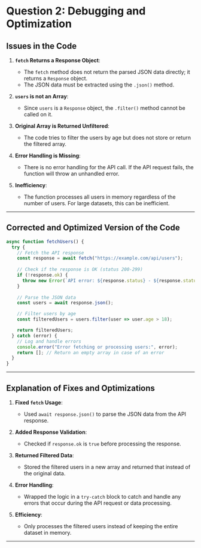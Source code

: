 # Question 2: Debugging and Optimization

## **Issues in the Code**

1. **`fetch` Returns a Response Object**: 
   - The `fetch` method does not return the parsed JSON data directly; it returns a `Response` object.
   - The JSON data must be extracted using the `.json()` method.

2. **`users` is not an Array**:
   - Since `users` is a `Response` object, the `.filter()` method cannot be called on it.

3. **Original Array is Returned Unfiltered**:
   - The code tries to filter the users by age but does not store or return the filtered array.

4. **Error Handling is Missing**:
   - There is no error handling for the API call. If the API request fails, the function will throw an unhandled error.

5. **Inefficiency**:
   - The function processes all users in memory regardless of the number of users. For large datasets, this can be inefficient.

---

## **Corrected and Optimized Version of the Code**

```javascript
async function fetchUsers() {
  try {
    // Fetch the API response
    const response = await fetch("https://example.com/api/users");
    
    // Check if the response is OK (status 200-299)
    if (!response.ok) {
      throw new Error(`API error: ${response.status} - ${response.statusText}`);
    }
    
    // Parse the JSON data
    const users = await response.json();

    // Filter users by age
    const filteredUsers = users.filter(user => user.age > 18);

    return filteredUsers;
  } catch (error) {
    // Log and handle errors
    console.error("Error fetching or processing users:", error);
    return []; // Return an empty array in case of an error
  }
}
```

---

## **Explanation of Fixes and Optimizations**

1. **Fixed `fetch` Usage**:
   - Used `await response.json()` to parse the JSON data from the API response.

2. **Added Response Validation**:
   - Checked if `response.ok` is `true` before processing the response.

3. **Returned Filtered Data**:
   - Stored the filtered users in a new array and returned that instead of the original data.

4. **Error Handling**:
   - Wrapped the logic in a `try-catch` block to catch and handle any errors that occur during the API request or data processing.

5. **Efficiency**:
   - Only processes the filtered users instead of keeping the entire dataset in memory.

---